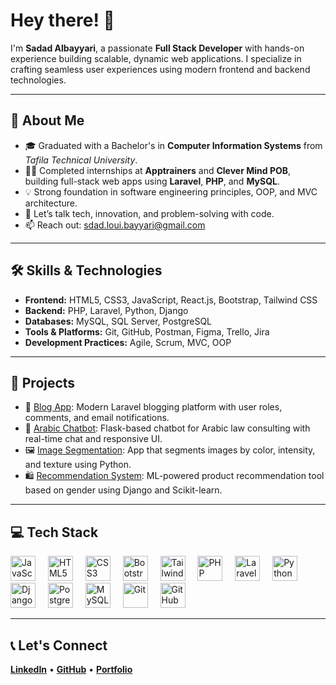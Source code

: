 <h1 align="left">Hey there! 👋</h1>

<p align="left">
  I'm <strong>Sadad Albayyari</strong>, a passionate <strong>Full Stack Developer</strong> with hands-on experience building scalable, dynamic web applications. I specialize in crafting seamless user experiences using modern frontend and backend technologies.
</p>

---

<h2 align="left">🚀 About Me</h2>

<ul align="left">
  <li>🎓 Graduated with a Bachelor's in <strong>Computer Information Systems</strong> from <em>Tafila Technical University</em>.</li>
  <li>👨‍💻 Completed internships at <strong>Apptrainers</strong> and <strong>Clever Mind POB</strong>, building full-stack web apps using <strong>Laravel</strong>, <strong>PHP</strong>, and <strong>MySQL</strong>.</li>
  <li>💡 Strong foundation in software engineering principles, OOP, and MVC architecture.</li>
  <li>💬 Let’s talk tech, innovation, and problem-solving with code.</li>
  <li>📫 Reach out: <a href="mailto:sdad.loui.bayyari@gmail.com">sdad.loui.bayyari@gmail.com</a></li>
</ul>

---

<h2 align="left">🛠️ Skills & Technologies</h2>

<ul align="left">
  <li><strong>Frontend:</strong> HTML5, CSS3, JavaScript, React.js, Bootstrap, Tailwind CSS</li>
  <li><strong>Backend:</strong> PHP, Laravel, Python, Django</li>
  <li><strong>Databases:</strong> MySQL, SQL Server, PostgreSQL</li>
  <li><strong>Tools & Platforms:</strong> Git, GitHub, Postman, Figma, Trello, Jira</li>
  <li><strong>Development Practices:</strong> Agile, Scrum, MVC, OOP</li>
</ul>

---

<h2 align="left">🧠 Projects</h2>

<ul align="left">
  <li>📝 <a href="https://github.com/sdad0o/Blogs">Blog App</a>: Modern Laravel blogging platform with user roles, comments, and email notifications.</li>
  <li>💬 <a href="https://github.com/sdad0o/chatBot-for-law-consulting">Arabic Chatbot</a>: Flask-based chatbot for Arabic law consulting with real-time chat and responsive UI.</li>
  <li>🖼️ <a href="https://github.com/sdad0o/Image-segmentation">Image Segmentation</a>: App that segments images by color, intensity, and texture using Python.</li>
  <li>🛍️ <a href="https://github.com/sdad0o/Gender-Based-recommendations-system">Recommendation System</a>: ML-powered product recommendation tool based on gender using Django and Scikit-learn.</li>
</ul>

---

<h2 align="left">💻 Tech Stack</h2>

<div align="left">
  <img src="https://cdn.jsdelivr.net/gh/devicons/devicon/icons/javascript/javascript-original.svg" height="40" alt="JavaScript" />
  <img width="12" />
  <img src="https://cdn.jsdelivr.net/gh/devicons/devicon/icons/html5/html5-original.svg" height="40" alt="HTML5" />
  <img width="12" />
  <img src="https://cdn.jsdelivr.net/gh/devicons/devicon/icons/css3/css3-original.svg" height="40" alt="CSS3" />
  <img width="12" />
  

  <img src="https://cdn.jsdelivr.net/gh/devicons/devicon/icons/bootstrap/bootstrap-original.svg" height="40" alt="Bootstrap" />
  <img width="12" />
  <img src="https://cdn.jsdelivr.net/gh/devicons/devicon/icons/tailwindcss/tailwindcss-original-wordmark.svg" height="40" alt="Tailwind CSS" />
  <img width="12" />
  <img src="https://cdn.jsdelivr.net/gh/devicons/devicon/icons/php/php-original.svg" height="40" alt="PHP" />
  <img width="12" />
  <img src="https://cdn.jsdelivr.net/gh/devicons/devicon/icons/laravel/laravel-original.svg" height="40" alt="Laravel" />
  <img width="12" />
  <img src="https://cdn.jsdelivr.net/gh/devicons/devicon/icons/python/python-original.svg" height="40" alt="Python" />
  <img width="12" />
  <img src="https://cdn.jsdelivr.net/gh/devicons/devicon/icons/django/django-plain.svg" height="40" alt="Django" />
  <img width="12" />
  <img src="https://cdn.jsdelivr.net/gh/devicons/devicon/icons/postgresql/postgresql-original.svg" height="40" alt="PostgreSQL" />
  <img width="12" />
  <img src="https://cdn.jsdelivr.net/gh/devicons/devicon/icons/mysql/mysql-original.svg" height="40" alt="MySQL" />
  <img width="12" />
  <img src="https://cdn.jsdelivr.net/gh/devicons/devicon/icons/git/git-original.svg" height="40" alt="Git" />
  <img width="12" />
  <img src="https://cdn.jsdelivr.net/gh/devicons/devicon/icons/github/github-original.svg" height="40" alt="GitHub" />
</div>

---

<h2 align="left">📞 Let's Connect</h2>

<p align="left">
  <a href="https://linkedin.com/in/sdad0o" target="_blank"><strong>LinkedIn</strong></a> • 
  <a href="https://github.com/sdad0o" target="_blank"><strong>GitHub</strong></a> •
  <a href="https://sdad0o.github.io/portfolio/" target="_blank"><strong>Portfolio</strong></a>
</p>
